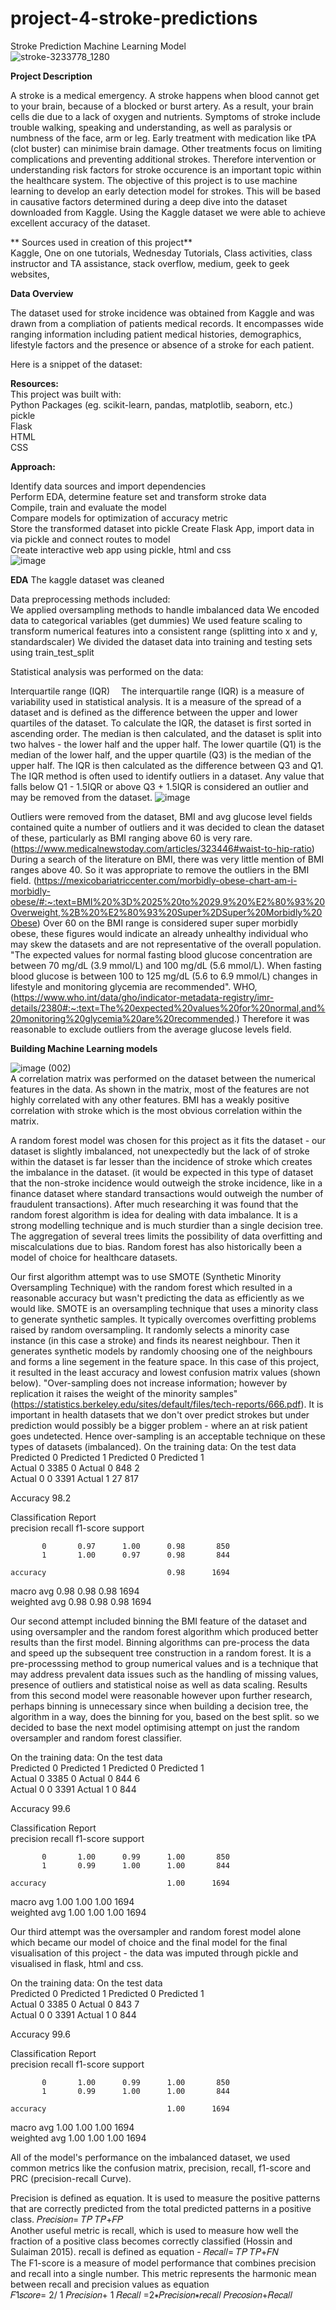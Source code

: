 # project-4-stroke-predictions
Stroke Prediction Machine Learning Model  
![stroke-3233778_1280](https://github.com/RLButch/project-4-stroke-predictions/assets/122842203/26120b59-40df-4e71-94ef-acf465316a07)    

**Project Description**    

A stroke is a medical emergency. A stroke happens when blood cannot get to your brain, because of a blocked or burst artery. As a result, your brain cells die due to a lack of oxygen and nutrients.
Symptoms of stroke include trouble walking, speaking and understanding, as well as paralysis or numbness of the face, arm or leg.
Early treatment with medication like tPA (clot buster) can minimise brain damage. Other treatments focus on limiting complications and preventing additional strokes. Therefore intervention or understanding risk factors for stroke occurence is an important topic within the healthcare system. The objective of this project is to use machine learning to develop an early detection model for strokes. This will be based in causative factors determined during a deep dive into the dataset downloaded from Kaggle.
Using the Kaggle dataset we were able to achieve excellent accuracy of the dataset.

** Sources used in creation of this project**  
Kaggle, One on one tutorials, Wednesday Tutorials, Class activities, class instructor and TA assistance, stack overflow, medium, geek to geek websites, 

**Data Overview**    

The dataset used for stroke incidence was obtained from Kaggle and was drawn from a compliation of patients medical records. It encompasses wide ranging information including patient medical histories, demographics, lifestyle factors and the presence or absence of a stroke for each patient.

Here is a snippet of the dataset:    


**Resources:**     
This project was built with:  
Python Packages (eg. scikit-learn, pandas, matplotlib, seaborn, etc.)     
pickle     
Flask     
HTML  
CSS  

**Approach:**    

Identify data sources and import dependencies   
Perform EDA, determine feature set and transform stroke data   
Compile, train and evaluate the model   
Compare models for optimization of accuracy metric   
Store the transformed dataset into pickle 
Create Flask App, import data in via pickle and connect routes to model   
Create interactive web app using pickle, html and css   
![image](https://github.com/RLButch/project-4-stroke-predictions/assets/122842203/2db5ce0a-f698-4507-8c17-350d492f08cc)
 
**EDA** 
The kaggle dataset was cleaned 




Data preprocessing methods included:  
We applied oversampling methods to handle imbalanced data 
We encoded data to categorical variables (get dummies) 
We used feature scaling to transform numerical features into a consistent range (splitting into x and y, standardscaler) 
We divided the dataset data into training and testing sets using train_test_split  

Statistical analysis was performed on the data:  

 Interquartile range (IQR)
 The interquartile range (IQR) is a measure of variability used in statistical analysis. It is a measure of the spread of a dataset and is defined as the difference between the upper and lower quartiles of the dataset. To calculate the IQR, the dataset is first sorted in ascending order. The median is then calculated, and the dataset is split into two halves - the lower half and the upper half. The lower quartile (Q1) is the median of the lower half, and the upper quartile (Q3) is the median of the upper half. The IQR is then calculated as the difference between Q3 and Q1. The IQR method is often used to identify outliers in a dataset. Any value that falls below Q1 - 1.5IQR or above Q3 + 1.5IQR is considered an outlier and may be removed from the dataset.
![image](https://github.com/RLButch/project-4-stroke-predictions/assets/122842203/a6ed784b-35aa-4cea-8ca4-a38872169503)  
  
Outliers were removed from the dataset, BMI and avg glucose level fields contained quite a number of outliers and it was decided to clean the dataset of these, particularly as BMI ranging above 60 is very rare. (https://www.medicalnewstoday.com/articles/323446#waist-to-hip-ratio) During a search of the literature on BMI, there was very little mention of BMI ranges above 40. So it was appropriate to remove the outliers in the BMI field. (https://mexicobariatriccenter.com/morbidly-obese-chart-am-i-morbidly-obese/#:~:text=BMI%20%3D%2025%20to%2029.9%20%E2%80%93%20Overweight,%2B%20%E2%80%93%20Super%2DSuper%20Morbidly%20Obese) Over 60 on the BMI range is considered super super morbidly obese, these figures would indicate an already unhealthy individual who may skew the datasets and are not representative of the overall population. 
"The expected values for normal fasting blood glucose concentration are between 70 mg/dL (3.9 mmol/L) and 100 mg/dL (5.6 mmol/L). When fasting blood glucose is between 100 to 125 mg/dL (5.6 to 6.9 mmol/L) changes in lifestyle and monitoring glycemia are recommended". WHO, (https://www.who.int/data/gho/indicator-metadata-registry/imr-details/2380#:~:text=The%20expected%20values%20for%20normal,and%20monitoring%20glycemia%20are%20recommended.)  Therefore it was reasonable to exclude outliers from the average glucose levels field.


**Building Machine Learning models** 

![image (002)](https://github.com/RLButch/project-4-stroke-predictions/assets/122842203/c39f3349-413e-4c79-9b63-9994c1fee269)  
A correlation matrix was performed on the dataset between the numerical features in the data. As shown in the matrix, most of the features are not highly correlated with any other features. BMI has a weakly positive correlation with stroke which is the most obvious correlation within the matrix.  

A random forest model was chosen for this project as it fits the dataset - our dataset is slightly imbalanced, not unexpectedly but the lack of of stroke within the dataset is far lesser than the incidence of stroke which creates the imbalance in the dataset.  (it would be expected in this type of dataset that the non-stroke incidence would outweigh the stroke incidence, like in a finance dataset where standard transactions would outweigh the number of fraudulent transactions). 
After much researching it was found that the random forest algorithm is idea for dealing with data imbalance. It is a strong modelling technique and is much sturdier than a single decision tree. The aggregation of several trees limits the possibility of data overfitting and miscalculations due to bias.  Random forest has also historically been a model of choice for healthcare datasets.

Our first algorithm attempt was to use SMOTE (Synthetic Minority Oversampling Technique) with the random forest which resulted in a reasonable accuracy but wasn't predicting the data as efficiently as we would like. SMOTE is an oversampling technique that uses a minority class to generate synthetic samples. It typically overcomes overfitting problems raised by random oversampling. It randomly selects a minority case instance (in this case a stroke) and finds its nearest neighbour. Then it generates synthetic models by randomly choosing one of the neighbours and forms a line segement in the feature space. In this case of this project, it resulted in the least accuracy and lowest confusion matrix values (shown below). "Over-sampling does not increase information; however by replication it raises the weight of the minority samples"  (https://statistics.berkeley.edu/sites/default/files/tech-reports/666.pdf). It is important in health datasets that we don't over predict strokes but under prediction would possibly be a bigger problem - where an at risk patient goes undetected. Hence over-sampling is an acceptable technique on these types of datasets (imbalanced). 
On the training data:                                      On the test data
         	Predicted 0 	Predicted 1                      	         Predicted 0 	Predicted 1  
Actual 0	  3385           0                                 Actual 0	   848          	2  
Actual 0	     0          3391                               Actual 1     27	         817  
  
Accuracy 98.2     

Classification Report   
              precision    recall  f1-score   support 

           0       0.97      1.00      0.98       850  
           1       1.00      0.97      0.98       844  

    accuracy                           0.98      1694  
   macro avg       0.98      0.98      0.98      1694  
weighted avg       0.98      0.98      0.98      1694  


Our second attempt included binning the BMI feature of the dataset and using oversampler and the random forest algorithm which produced better results than the first model.  Binning algorithms can pre-process the data and speed up the subsequent tree construction in a random forest. It is a pre-processsing method to group numerical values and is a technique that may address prevalent data issues such as the handling of missing values, presence of outliers and statistical noise as well as data scaling. 
Results from this second model were reasonable however upon further research, perhaps binning is unnecessary since when building a decision tree, the algorithm in a way, does the binning for you, based on the best split. so we decided to base the next model optimising attempt on just the random oversampler and random forest classifier. 

On the training data:                                   On the test data  
         	Predicted 0 	Predicted 1                      	         Predicted 0 	Predicted 1   
Actual 0	  3385           0                              Actual 0	   844          	6    
Actual 0	     0          3391                            Actual 1     0	         844    

Accuracy 99.6    

Classification Report  
              precision    recall  f1-score   support  

           0       1.00      0.99      1.00       850  
           1       0.99      1.00      1.00       844  

    accuracy                           1.00      1694  
   macro avg       1.00      1.00      1.00      1694  
weighted avg       1.00      1.00      1.00      1694  


Our third attempt was the oversampler and random forest model alone which became our model of choice and the final model for the final visualisation of this project - the data was imputed through pickle and visualised in flask, html and css.

On the training data:                                   On the test data  
         	Predicted 0 	Predicted 1                      	         Predicted 0 	Predicted 1   
Actual 0	  3385           0                              Actual 0	   843          	7    
Actual 0	     0          3391                            Actual 1     0	         844    

Accuracy 99.6  

Classification Report  
              precision    recall  f1-score   support  

           0       1.00      0.99      1.00       850  
           1       0.99      1.00      1.00       844  

    accuracy                           1.00      1694  
   macro avg       1.00      1.00      1.00      1694  
weighted avg       1.00      1.00      1.00      1694  


All of the model's performance on the imbalanced dataset, we used common metrics like the confusion matrix, precision, recall, f1-score and PRC (precision-recall Curve).

Precision is defined as equation.  It is used to measure the positive patterns that are correctly predicted from the total predicted patterns in a positive class. 𝑃𝑟𝑒𝑐𝑖𝑠𝑖𝑜𝑛= 𝑇𝑃 𝑇𝑃+𝐹𝑃  
Another useful metric is recall, which is used to measure how well the fraction of a positive class becomes correctly classified (Hossin and Sulaiman 2015). recall is defined as equation - 𝑅𝑒𝑐𝑎𝑙𝑙= 𝑇𝑃 𝑇𝑃+𝐹𝑁   
The F1-score is a measure of model performance that combines precision and recall into a single number. This metric represents the harmonic mean between recall and precision values as equation  
𝐹1𝑠𝑐𝑜𝑟𝑒= 2/ 1 𝑃𝑟𝑒𝑐𝑖𝑠𝑖𝑜𝑛+ 1 𝑅𝑒𝑐𝑎𝑙𝑙 =2∗𝑃𝑟𝑒𝑐𝑖𝑠𝑖𝑜𝑛∗𝑟𝑒𝑐𝑎𝑙𝑙 𝑃𝑟𝑒𝑐𝑜𝑠𝑖𝑜𝑛+𝑅𝑒𝑐𝑎𝑙𝑙









